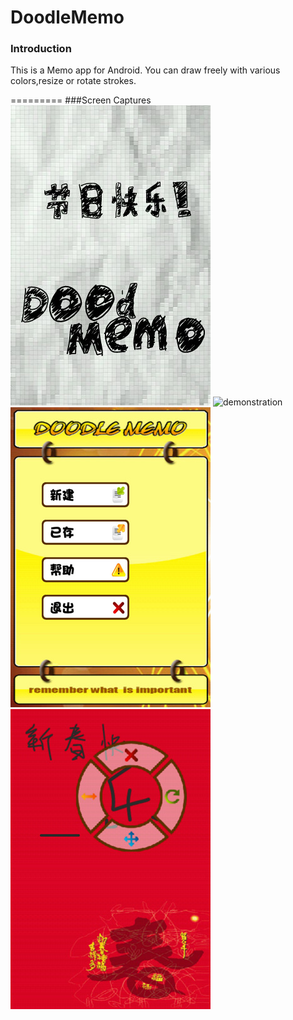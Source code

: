 DoodleMemo
==========
### Introduction

This is a Memo app for Android. You can draw freely with various colors,resize or rotate strokes. 

=========
###Screen Captures
![demonstration](https://raw.githubusercontent.com/drinking/DoodleMemo/master/captures/pic1.jpg)
![demonstration](https://raw.githubusercontent.com/drinking/DoodleMemo/master/captures/pic2.jpg)
![demonstration](https://raw.githubusercontent.com/drinking/DoodleMemo/master/captures/pic3.jpg)
![demonstration](https://raw.githubusercontent.com/drinking/DoodleMemo/master/captures/pic4.jpg)
